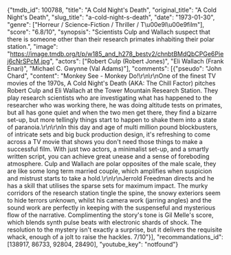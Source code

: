 {"tmdb_id": 100788, "title": "A Cold Night's Death", "original_title": "A Cold Night's Death", "slug_title": "a-cold-night-s-death", "date": "1973-01-30", "genre": ["Horreur / Science-Fiction / Thriller / T\u00e9l\u00e9film"], "score": "6.8/10", "synopsis": "Scientists Culp and Wallach suspect that there is someone other than their research primates inhabiting their polar station.", "image": "https://image.tmdb.org/t/p/w185_and_h278_bestv2/chnbtBMdQbCPGe6Piej6cNrSPcM.jpg", "actors": ["Robert Culp (Robert Jones)", "Eli Wallach (Frank Enari)", "Michael C. Gwynne (Val Adams)"], "comments": [{"pseudo": "John Chard", "content": "Monkey See - Monkey Do!\r\n\r\nOne of the finest TV movies of the 1970s, A Cold Night's Death (AKA: The Chill Factor) pitches Robert Culp and Eli Wallach at the Tower Mountain Research Station. They play research scientists who are investigating what has happened to the researcher who was working there, he was doing altitude tests on primates, but all has gone quiet and when the two men get there, they find a bizarre set-up, but more tellingly things start to happen to shake them into a state of paranoia.\r\n\r\nIn this day and age of multi million pound blockbusters, of intricate sets and big buck production design, it's refreshing to come across a TV movie that shows you don't need those things to make a successful film. With just two actors, a minimalist set-up, and a smartly written script, you can achieve great unease and a sense of foreboding atmosphere. Culp and Wallach are polar opposites of the male scale, they are like some long term married couple, which amplifies when suspicion and mistrust starts to take a hold.\r\n\r\nJerrold Freedman directs and he has a skill that utilises the sparse sets for maximum impact. The murky corridors of the research station tingle the spine, the snowy exteriors seem to hide terrors unknown, whilst his camera work (jarring angles) and the sound work are perfectly in keeping with the suspenseful and mysterious flow of the narrative. Complimenting the story's tone is Gil Melle's score, which blends synth pulse beats with electronic shards of shock. The resolution to the mystery isn't exactly a surprise, but it delivers the requisite whack, enough of a jolt to raise the hackles. 7/10"}], "recommandations_id": [138917, 86733, 92804, 28490], "youtube_key": "notfound"}